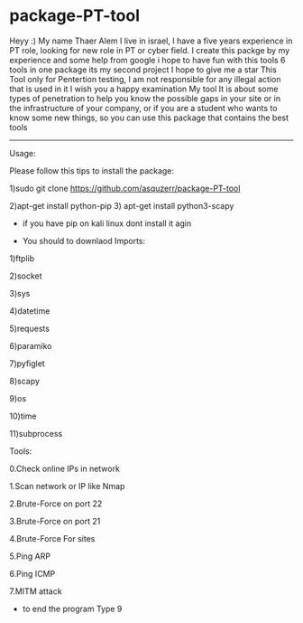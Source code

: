 # package-PT-tool
Heyy :) My name Thaer Alem I live in israel, I have a five years experience in PT role, looking for new role in PT or cyber field.
I create this packge by my experience and some help from google i hope to have fun with this tools
6 tools in one package its my second project I hope to give me a star 
This Tool only for Pentertion testing, I am not responsible for any illegal action that is used in it
I wish you a happy examination
My tool It is about some types of penetration to help you know the possible gaps in your site or in the infrastructure
of your company, or if you are a student who wants to know some new things, so you can use this package that contains the best tools


--------------------------------------------------------------------------------
Usage:

Please follow this tips to install the package:

1)sudo git clone https://github.com/asquzerr/package-PT-tool

2)apt-get install python-pip
3) apt-get install python3-scapy

* if you have pip on kali linux dont install it agin

* You should to downlaod Imports:

1)ftplib

2)socket

3)sys

4)datetime

5)requests

6)paramiko

7)pyfiglet

8)scapy

9)os

10)time

11)subprocess



Tools:

0.Check online IPs in network

1.Scan network or IP like Nmap

2.Brute-Force on port 22

3.Brute-Force on port 21

4.Brute-Force For sites

5.Ping ARP

6.Ping ICMP

7.MITM attack

* to end the program Type 9
